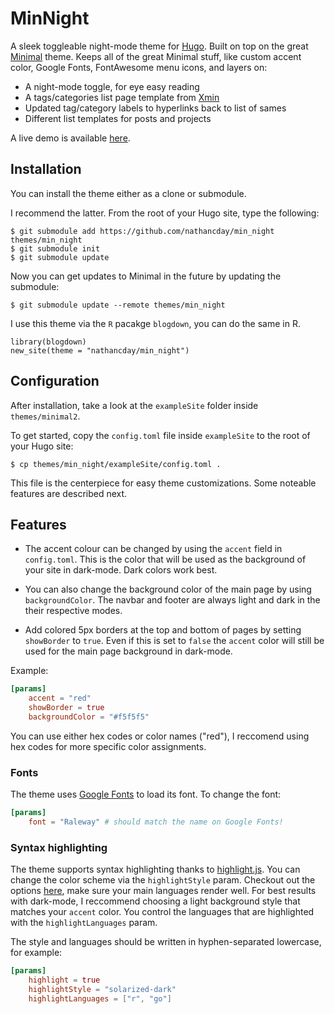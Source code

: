 # MinNight

A sleek toggleable night-mode theme for [Hugo](https://gohugo.io). Built on top on the great [Minimal](https://github.com/calintat/minimal) theme. Keeps all of the great Minimal stuff, like custom accent color, Google Fonts, FontAwesome menu icons, and layers on:

- A night-mode toggle, for eye easy reading
- A tags/categories list page template from [Xmin](https://github.com/yihui/hugo-xmin)
- Updated tag/category labels to hyperlinks back to list of sames
- Different list templates for posts and projects

A live demo is available [here](https://natedayta.com).

## Installation

You can install the theme either as a clone or submodule.

I recommend the latter. From the root of your Hugo site, type the following:

```
$ git submodule add https://github.com/nathancday/min_night themes/min_night
$ git submodule init
$ git submodule update
```

Now you can get updates to Minimal in the future by updating the submodule:

```
$ git submodule update --remote themes/min_night
```

I use this theme via the `R` pacakge `blogdown`, you can do the same in R.

```
library(blogdown)
new_site(theme = "nathancday/min_night")
```

## Configuration

After installation, take a look at the `exampleSite` folder inside `themes/minimal2`.

To get started, copy the `config.toml` file inside `exampleSite` to the root of your Hugo site:

```
$ cp themes/min_night/exampleSite/config.toml .
```

This file is the centerpiece for easy theme customizations. Some noteable features are described next.

## Features

- The accent colour can be changed by using the `accent` field in `config.toml`. This is the color that will be used as the background of your site in dark-mode. Dark colors work best.

- You can also change the background color of the main page by using `backgroundColor`. The navbar and footer are always light and dark in the their respective modes.

- Add colored 5px borders at the top and bottom of pages by setting `showBorder` to `true`. Even if this is set to `false` the `accent` color will still be used for the main page background in dark-mode.

Example:
```toml
[params]
    accent = "red"
    showBorder = true
    backgroundColor = "#f5f5f5"
```
You can use either hex codes or color names ("red"), I reccomend using hex codes for more specific color assignments.

### Fonts

The theme uses [Google Fonts](https://fonts.google.com) to load its font. To change the font:

```toml
[params]
    font = "Raleway" # should match the name on Google Fonts!
```

### Syntax highlighting

The theme supports syntax highlighting thanks to [highlight.js](https://highlightjs.org). You can change the color scheme via the `highlightStyle` param. Checkout out the options [here](https://highlightjs.org/static/demo/), make sure your main languages render well. For best results with dark-mode, I reccommend choosing a light background style that matches your `accent` color. You control the languages that are highlighted with the `highlightLanguages` param.

The style and languages should be written in hyphen-separated lowercase, for example:

```toml
[params]
    highlight = true
    highlightStyle = "solarized-dark"
    highlightLanguages = ["r", "go"]
```
